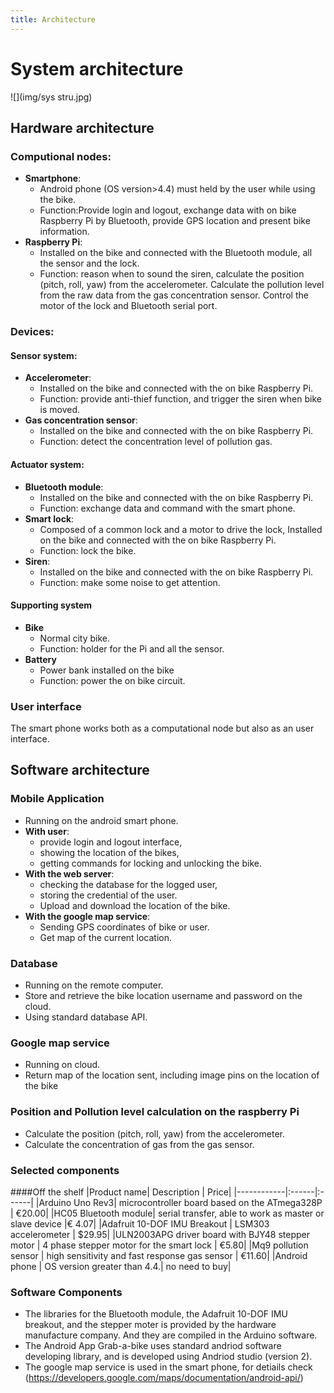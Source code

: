 ```yaml
---
title: Architecture
---
```

# System architecture

![](img/sys stru.jpg)

## 	Hardware architecture
### Computional nodes:
* **Smartphone**: 
    * Android phone (OS version>4.4) must held by the user while using the bike.
    * Function:Provide login and logout, exchange data with on bike Raspberry Pi by Bluetooth, provide GPS location and present bike information.
* **Raspberry Pi**:
	* Installed on the bike and connected with the Bluetooth module, all the sensor and the lock.
	* Function:  reason when to sound the siren, calculate the position (pitch, roll, yaw) from the accelerometer.
			Calculate the pollution level from the raw data from the gas concentration sensor.
			Control the motor of the lock and Bluetooth serial port.
	
### Devices:
#### Sensor system:
* **Accelerometer**:
	* Installed on the bike and connected with the on bike Raspberry Pi. 
	* Function: provide anti-thief function, and trigger the siren when bike is moved.
* **Gas concentration sensor**:
	* Installed on the bike and connected with the on bike Raspberry Pi.
	* Function: detect the concentration level of pollution gas.
#### Actuator system:
* **Bluetooth module**:
	* Installed on the bike and connected with the on bike Raspberry Pi.
	* Function: exchange data and command with the smart phone.
* **Smart lock**:
	* Composed of a common lock and a motor to drive the lock, Installed on the bike and connected with the on bike Raspberry Pi.
	* Function: lock the bike.
* **Siren**:
	* Installed on the bike and connected with the on bike Raspberry Pi.
	* Function: make some noise to get attention.
#### Supporting system
* **Bike**
	* Normal city bike.
	* Function: holder for the Pi and all the sensor.
* **Battery**
	* Power bank installed on the bike 
	* Function: power the on bike circuit.
### User interface
   The smart phone works both as a computational node but also as an user interface.

## Software architecture

### Mobile Application
* Running on the android smart phone.
* **With user**:
    * provide login and logout interface,
    * showing the location of the bikes,
    * getting commands for locking and unlocking the bike.
* **With the web server**:
    * checking the database for the logged user,
    * storing the credential of the user.
    * Upload and download the location of the bike.
* **With the google map service**:
	* Sending GPS coordinates of bike or user.
	* Get map of the current location.

### Database
* Running on the remote computer.
* Store and retrieve the bike location username and password on the cloud.
* Using standard database API.

### Google map service
* Running on cloud.
* Return map of the location sent, including image pins on the location of the bike

### Position and Pollution level calculation on the raspberry Pi
*	Calculate the position (pitch, roll, yaw) from the accelerometer.
*	Calculate the concentration of gas from the gas sensor.

### Selected components
####Off the shelf
|Product name| Description | Price| 
|------------|:------|:------|
|Arduino Uno Rev3| microcontroller board based on the ATmega328P | €20.00|
|HC05 Bluetooth module| serial transfer, able to work as master or slave device |€ 4.07|
|Adafruit 10-DOF IMU Breakout | LSM303 accelerometer | $29.95|
|ULN2003APG driver board with BJY48 stepper motor | 4 phase stepper motor for the smart lock | €5.80|
|Mq9 pollution sensor |  high sensitivity and fast response gas sensor | €11.60|
|Android phone | OS version greater than 4.4.| no need to buy|

### Software Components
* The libraries for the Bluetooth module, the Adafruit 10-DOF IMU breakout, and the stepper moter is provided by the hardware manufacture company. And they are compiled in the Arduino software.
* The Android App Grab-a-bike uses standard andriod software developing library, and is developed using Andriod studio (version 2). 
* The google map service is used in the smart phone, for detiails check (https://developers.google.com/maps/documentation/android-api/)


